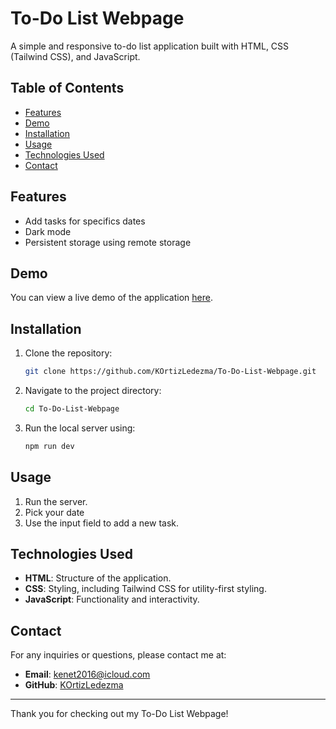 # To-Do List Webpage

A simple and responsive to-do list application built with HTML, CSS (Tailwind CSS), and JavaScript.

## Table of Contents

- [Features](#features)
- [Demo](#demo)
- [Installation](#installation)
- [Usage](#usage)
- [Technologies Used](#technologies-used)
- [Contact](#contact)

## Features

- Add tasks for specifics dates
- Dark mode
- Persistent storage using remote storage

## Demo

You can view a live demo of the application [here](#).

## Installation

1. Clone the repository:
    ```bash
    git clone https://github.com/KOrtizLedezma/To-Do-List-Webpage.git
    ```

2. Navigate to the project directory:
    ```bash
    cd To-Do-List-Webpage
    ```

3. Run the local server using:
    ```node.js command prompt
    npm run dev
    ```

## Usage

1. Run the server.
2. Pick your date
2. Use the input field to add a new task.

## Technologies Used

- **HTML**: Structure of the application.
- **CSS**: Styling, including Tailwind CSS for utility-first styling.
- **JavaScript**: Functionality and interactivity.

## Contact

For any inquiries or questions, please contact me at:

- **Email**: [kenet2016@icloud.com](mailto:kenet2016@icloud.com)
- **GitHub**: [KOrtizLedezma](https://github.com/KOrtizLedezma)

---

Thank you for checking out my To-Do List Webpage!
